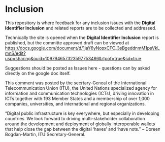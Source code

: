 # Inclusion
This repository is where feedback for any inclusion issues with the **Digital Identifier Inclusion** and related reports are to be collected and addressed.

Technically the site is opened when the **Digital Identifier Inclusion** report is published, but the committe approved draft can be viewed at https://docs.google.com/document/d/1jaY6yNopxCFC_3sBgeddnmM1psVkLmnS/edit?usp=sharing&ouid=109794657323597753486&rtpof=true&sd=true

Suggestions should be posted as Issues here - questions can by asked directly on the google doc itself.

This comment was posted by the secrtary-Geneal of the International Telecommunication Union (ITU), the United Nations specialized agency for information and communication technologies (ICTs), driving innovation in ICTs together with 193 Member States and a membership of over 1,000 companies, universities, and international and regional organizations.

“Digital public infrastructure is key everywhere, but especially in developing countries. We look forward to driving multi-stakeholder collaboration around the development and deployment of globally interoperable wallets that help close the gap between the digital ‘haves’ and ‘have nots.” – Doreen Bogdan-Martin, ITU Secretary-General.
